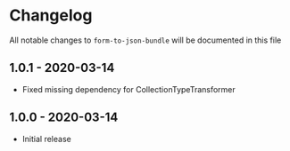 # Changelog

All notable changes to `form-to-json-bundle` will be documented in this file

## 1.0.1 - 2020-03-14
- Fixed missing dependency for CollectionTypeTransformer

## 1.0.0 - 2020-03-14
- Initial release
